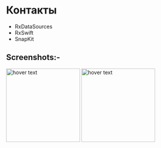 # Контакты
- RxDataSources
- RxSwift
- SnapKit

## Screenshots:-
<p align="left">
<img src="https://github.com/AkeyLaa/tensor_task/blob/master/ScreenShots/1.jpg" width="200" title="hover text">
<img src="https://github.com/AkeyLaa/tensor_task/blob/master/ScreenShots/2.jpg" width="200" title="hover text">
